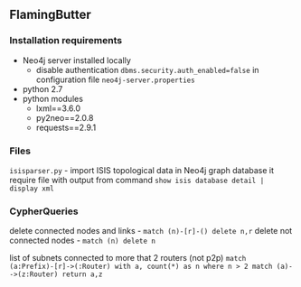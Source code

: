 
## FlamingButter

### Installation requirements

- Neo4j server installed locally
    - disable authentication `dbms.security.auth_enabled=false` in configuration file `neo4j-server.properties`
- python 2.7
- python modules
    - lxml==3.6.0
    - py2neo==2.0.8
    - requests==2.9.1

### Files

`isisparser.py` - import ISIS topological data in Neo4j graph database
    it require file with output from command `show isis database detail | display xml`

### CypherQueries

delete connected nodes and links - `match (n)-[r]-() delete n,r`
delete not connected nodes - `match (n) delete n`

list of subnets connected to more that 2 routers (not p2p)
`match (a:Prefix)-[r]->(:Router) with a, count(*) as n where n > 2 match (a)-->(z:Router) return a,z`